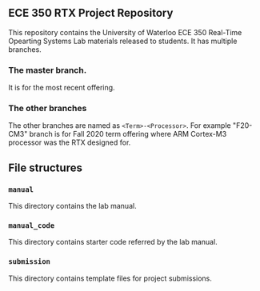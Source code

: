 ## ECE 350 RTX Project Repository

This repository contains the University of Waterloo ECE 350 Real-Time Opearting Systems Lab materials released to students. It has multiple branches. 

### The master branch.
It is for the most recent offering. 

### The other branches 
The other branches are named as `<Term>-<Processor>`. For example "F20-CM3" branch is for Fall 2020 term offering where ARM Cortex-M3 processor was the RTX designed for.

## File structures
### `manual`
This directory contains the lab manual.

### `manual_code`
This directory contains starter code referred by the lab manual.

### `submission`
This directory contains template files for project submissions.
